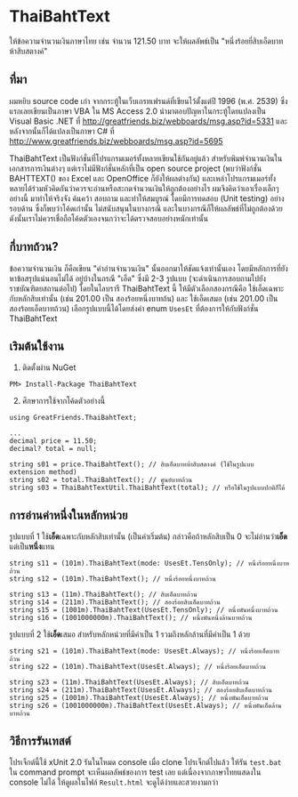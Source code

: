 # ThaiBahtText
ให้ข้อความจำนวนเงินภาษาไทย เช่น จำนวน 121.50 บาท จะให้ผลลัพธ์เป็น "หนึ่งร้อยยี่สิบเอ็ดบาทห้าสิบสตางค์"


## ที่มา
ผมหยิบ source code เก่า จากกระทู้ในเว็บเกรทเฟรนด์ที่เขียนไว้ตั้งแต่ปี 1996 (พ.ศ. 2539) ซึ่งแรกเลยเขียนเป็นภาษา VBA ใน MS Access 2.0
นำมาตอบปัญหาในกระทู้โดยแปลงเป็น Visual Basic .NET ที่ http://greatfriends.biz/webboards/msg.asp?id=5331
และหลังจากนั้นก็ได้แปลงเป็นภาษา C# ที่ http://www.greatfriends.biz/webboards/msg.asp?id=5695

ThaiBahtText เป็นฟังก์ชั่นที่โปรแกรมเมอร์ทั้งหลายเขียนใช้กันอยู่แล้ว สำหรับพิมพ์จำนวนเงินในเอกสารการเงินต่างๆ 
แต่เราไม่มีฟังก์ชั่นหลักที่เป็น open source project (พบว่าฟังก์ชั่น BAHTTEXT() ของ Excel และ OpenOffice ก็ยังให้ผลต่างกัน)
และเหล่าโปรแกรมเมอร์ทั้งหลายได้ร่วมหัวคิดกันว่าควรจะอ่านหรือสะกดจำนวนเงินให้ถูกต้องอย่างไร ผมจึงคิดว่าเอาเรื่องเล็กๆ อย่างนี้
มาทำให้จริงจัง ค้นคว้า สอบถาม และทำให้สมบูรณ์ โดยมีการทดสอบ (Unit testing) อย่างรอบด้าน ซึ่งก็พบว่าโค้ดเก่านั้น
ไม่สนับสนุนในบางกรณี และในบางกรณีก็ให้ผลลัพธ์ที่ไม่ถูกต้องด้วย ดังนั้นเราไม่ควรเชื่อถือโค้ดตัวเองจนกว่าจะได้ตรวจสอบอย่างหนักเท่านั้น

## กี่บาทถ้วน?
ข้อความจำนวนเงิน ก็คือเขียน "คำอ่านจำนวนเงิน" นั้นออกมาให้ชัดแจ้งเท่านั้นเอง โดยมีหลักการที่ยังหาข้อสรุปแน่นอนไม่ได้
อยู่บ้างในกรณี "เอ็ด" ซึ่งมี 2-3 รูปแบบ (จะดำเนินการสอบถามไปยังราชบัณฑิตยสถานต่อไป) โดยในไลบรารี ThaiBahtText นี้
ให้มีตัวเลือกสองกรณีคือ ใช้เอ็ดเฉพาะกับหลักสิบเท่านั้น (เช่น 201.00 เป็น สองร้อยหนึ่งบาทถ้น) 
และ ใช้เอ็ดเสมอ (เช่น 201.00 เป็น สองร้อยเอ็ดบาทถ้วน) เลือกรูปแบบนี้ได้โดยส่งค่า enum `UsesEt` ที่ต้องการให้กับฟังก์ชั่น ThaiBahtText

## เริมต้นใช้งาน
1. ติดตั้งผ่าน NuGet

```
PM> Install-Package ThaiBahtText
```	

2. ศึกษาการใช้จากโค้ดตัวอย่างนี้

```
using GreatFriends.ThaiBahtText;

...
decimal price = 11.50;
decimal? total = null;

string s01 = price.ThaiBahtText(); // สิบเอ็ดบาทห้าสิบสตางค์ (ใช้ในรูปแบบ extension method)
string s02 = total.ThaiBahtText(); // ศูนย์บาทถ้วน
string s03 = ThaiBahtTextUtil.ThaiBahtText(total); // หรือใช้ในรูปแบบปกติก็ได้
```		


## การอ่านค่าหนึ่งในหลักหน่วย
รูปแบบที่ 1 ใช้**เอ็ด**เฉพาะกับหลักสิบเท่านั้น (เป็นค่าเริ่มต้น) กล่าวคือถ้าหลักสิบเป็น 0 จะไม่อ่านว่า**เอ็ด**แต่เป็น**หนึ่ง**แทน

    string s11 = (101m).ThaiBahtText(mode: UsesEt.TensOnly); // หนึ่งร้อยหนึ่งบาทถ้วน
    string s12 = (101m).ThaiBahtText(); // หนึ่งร้อยหนึ่งบาทถ้วน

    string s13 = (11m).ThaiBahtText(); // สิบเอ็ดบาทถ้วน
    string s14 = (211m).ThaiBahtText(); // สองร้อยสิบเอ็ดบาทถ้วน
    string s15 = (1001m).ThaiBahtText(UsesEt.TensOnly); // หนึ่งพันหนึ่งบาทถ้วน
    string s16 = (1001000000m).ThaiBahtText(); // หนึ่งพันหนึ่งล้านบาทถ้วน
    
รูปแบบที่ 2 ใช้**เอ็ด**เสมอ สำหรับหลักหน่วยที่มีค่าเป็น 1 รวมถึงหลักล้านที่มีค่าเป็น 1 ด้วย

    string s21 = (101m).ThaiBahtText(mode: UsesEt.Always); // หนึ่งร้อยเอ็ดบาทถ้วน
    string s22 = (101m).ThaiBahtText(UsesEt.Always); // หนึ่งร้อยเอ็ดบาทถ้วน
    
    string s23 = (11m).ThaiBahtText(UsesEt.Always); // สิบเอ็ดบาทถ้วน
    string s24 = (211m).ThaiBahtText(UsesEt.Always); // สองร้อยสิบเอ็ดบาทถ้วน
    string s25 = (1001m).ThaiBahtText(UsesEt.Always); // หนึ่งพันเอ็ดบาทถ้วน
    string s26 = (1001000000m).ThaiBahtText(UsesEt.Always); // หนึ่งพันเอ็ดล้านบาทถ้วน


## วิธีการรันเทสต์
โปรเจ็กต์นี้ใช้ xUnit 2.0 รันในโหมด console เมื่อ clone โปรเจ็กต์ไปแล้ว ให้รัน `test.bat` ใน command prompt 
จะเห็นผลลัพธ์ของการ test เลย แต่เนื่องจากภาษาไทยแสดงใน console ไม่ได้ ให้ดูผลในไฟล์ `Result.html` จะดูได้ง่ายและสวยงามกว่า


